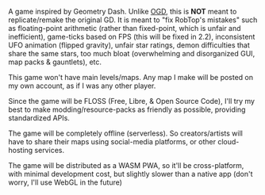 A game inspired by Geometry Dash. Unlike [OGD](https://github.com/Open-GD/OpenGD), this is **NOT** meant to replicate/remake the original GD. It is meant to "fix RobTop's mistakes" such as floating-point arithmetic (rather than fixed-point, which is unfair and inefficient), game-ticks based on FPS (this will be fixed in 2.2), inconsistent UFO animation (flipped gravity), unfair star ratings, demon difficulties that share the same stars, too much bloat (overwhelming and disorganized GUI, map packs & gauntlets), etc.

This game won't have main levels/maps. Any map I make will be posted on my own account, as if I was any other player.

Since the game will be FLOSS (Free, Libre, & Open Source Code), I'll try my best to make modding/resource-packs as friendly as possible, providing standardized APIs.

The game will be completely offline (serverless). So creators/artists will have to share their maps using social-media platforms, or other cloud-hosting services.

The game will be distributed as a WASM PWA, so it'll be cross-platform, with minimal development cost, but slightly slower than a native app (don't worry, I'll use WebGL in the future)
